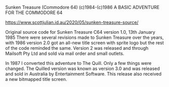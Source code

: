 Sunken Treasure (Commodore 64) (c)1984-(c)1986 A BASIC ADVENTURE FOR THE COMMODORE 64

https://www.scottjulian.id.au/2020/05/sunken-treasure-source/

Original source code for Sunken Treasure C64 version 1.0, 13th January 1985 There were several revisions 
made to Sunken Treasure over the years, with 1986 version 2.0 got an all-new title screen with sprite logo 
but the rest of the code reminded the same. Version 2 was released and through Mailsoft Pty Ltd and sold 
via mail order and small outlets.

In 1987 I converted this adventure to The Quill. Only a few things were changed. The Quilled version was 
known as version 3.0 and was released and sold in Australia by Entertainment Software. This release also 
received a new bitmapped title screen.

